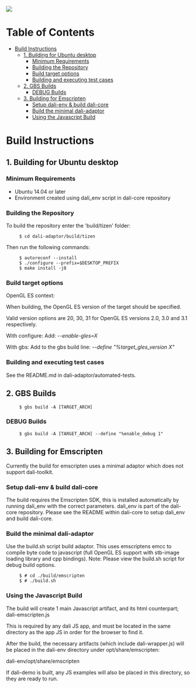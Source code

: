 <img src="https://dalihub.github.io/images/DaliLogo320x200.png">

# Table of Contents

   * [Build Instructions](#build-instructions)
      * [1. Building for Ubuntu desktop](#1-building-for-ubuntu-desktop)
         * [Minimum Requirements](#minimum-requirements)
         * [Building the Repository](#building-the-repository)
         * [Build target options](#build-target-options)
         * [Building and executing test cases](#building-and-executing-test-cases)
      * [2. GBS Builds](#2-gbs-builds)
         * [DEBUG Builds](#debug-builds)
      * [3. Building for Emscripten](#3-building-for-emscripten)
         * [Setup dali-env &amp; build dali-core](#setup-dali-env--build-dali-core)
         * [Build the minimal dali-adaptor](#build-the-minimal-dali-adaptor)
         * [Using the Javascript Build](#using-the-javascript-build)

# Build Instructions

## 1. Building for Ubuntu desktop

### Minimum Requirements

 - Ubuntu 14.04 or later
 - Environment created using dali_env script in dali-core repository

### Building the Repository

To build the repository enter the 'build/tizen' folder:

         $ cd dali-adaptor/build/tizen

Then run the following commands:

         $ autoreconf --install
         $ ./configure --prefix=$DESKTOP_PREFIX
         $ make install -j8

### Build target options

OpenGL ES context:

When building, the OpenGL ES version of the target should be specified.

Valid version options are 20, 30, 31 for OpenGL ES versions 2.0, 3.0 and 3.1 respectively.

With configure:
Add: *--enable-gles=X*

With gbs:
Add to the gbs build line: *--define "%target_gles_version X"*

### Building and executing test cases

See the README.md in dali-adaptor/automated-tests.

## 2. GBS Builds

         $ gbs build -A [TARGET_ARCH]

### DEBUG Builds

         $ gbs build -A [TARGET_ARCH] --define "%enable_debug 1"

## 3. Building for Emscripten

Currently the build for emscripten uses a minimal adaptor which does not support dali-toolkit.

### Setup dali-env & build dali-core

 The build requires the Emscripten SDK, this is installed automatically by running dali_env with the correct parameters.
 dali_env is part of the dali-core repository.
 Please see the README within dali-core to setup dali_env and build dali-core.

### Build the minimal dali-adaptor

  Use the build.sh script build adaptor.
  This uses emscriptens emcc to compile byte code to javascript (full OpenGL ES support with stb-image loading library and cpp bindings).
  Note: Please view the build.sh script for debug build options.

         $ # cd ./build/emscripten
         $ # ./build.sh

### Using the Javascript Build

 The build will create 1 main Javascript artifact, and its html counterpart; dali-emscripten.js

 This is required by any dali JS app, and must be located in the same directory as the app JS in order for the browser to find it.

 After the build, the necessary artifacts (which include dali-wrapper.js) will be placed in the dali-env directory under opt/share/emscripten:

 dali-env/opt/share/emscripten

 If dali-demo is built, any JS examples will also be placed in this directory, so they are ready to run.
